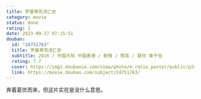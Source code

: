 ```yaml
---
title: 罗曼蒂克消亡史
category: movie
status: done
rating: 1
date: 2023-09-27 07:15:51
douban:
  id: "24751763"
  title: 罗曼蒂克消亡史
  subtitle: 2016 / 中国大陆 中国香港 / 剧情 / 程耳 / 葛优 章子怡
  rating: 7.7
  cover: https://img1.doubanio.com/view/photo/m_ratio_poster/public/p2404553168.jpg
  link: https://movie.douban.com/subject/24751763/
---
```


奔着葛优而来，但这片实在是没什么意思。